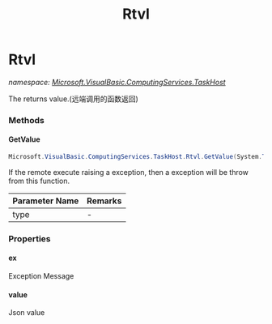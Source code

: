 ﻿---
title: Rtvl
---

# Rtvl
_namespace: [Microsoft.VisualBasic.ComputingServices.TaskHost](N-Microsoft.VisualBasic.ComputingServices.TaskHost.html)_

The returns value.(远端调用的函数返回)

### Methods

#### GetValue
```csharp
Microsoft.VisualBasic.ComputingServices.TaskHost.Rtvl.GetValue(System.Type)
```
If the remote execute raising a exception, then a exception will be throw from this function.

|Parameter Name|Remarks|
|--------------|-------|
|type|-|




### Properties

#### ex
Exception Message
#### value
Json value

